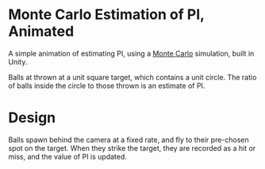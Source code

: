 # Monte Carlo Estimation of PI, Animated

A simple animation of estimating PI, using a [Monte Carlo](https://en.wikipedia.org/wiki/Monte_Carlo_method) simulation, built in Unity.

Balls at thrown at a unit square target, which contains a unit circle.
The ratio of balls inside the circle to those thrown is an estimate of PI.

# Design

Balls spawn behind the camera at a fixed rate, and fly to their pre-chosen spot on the target.
When they strike the target, they are recorded as a hit or miss, and the value of PI is updated.

